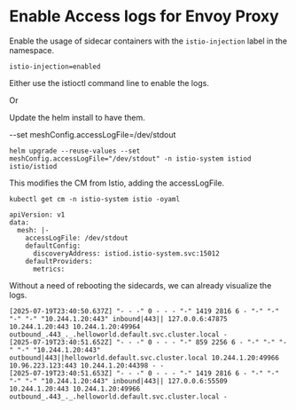 
# Enable Access logs for Envoy Proxy

Enable the usage of sidecar containers with the `istio-injection` label in the namespace.

`istio-injection=enabled`

Either use the istioctl command line to enable the logs.

Or

Update the helm install to have them.

--set meshConfig.accessLogFile=/dev/stdout

```shell
helm upgrade --reuse-values --set meshConfig.accessLogFile="/dev/stdout" -n istio-system istiod istio/istiod 
```

This modifies the CM from Istio, adding the accessLogFile.

```shell
kubectl get cm -n istio-system istio -oyaml    
```

```text
apiVersion: v1
data:
  mesh: |-
    accessLogFile: /dev/stdout
    defaultConfig:
      discoveryAddress: istiod.istio-system.svc:15012
    defaultProviders:
      metrics:
```

Without a need of rebooting the sidecards, we can already visualize the logs.

```text
[2025-07-19T23:40:50.637Z] "- - -" 0 - - - "-" 1419 2816 6 - "-" "-" "-" "-" "10.244.1.20:443" inbound|443|| 127.0.0.6:47875 10.244.1.20:443 10.244.1.20:49964 outbound_.443_._.helloworld.default.svc.cluster.local -
[2025-07-19T23:40:51.652Z] "- - -" 0 - - - "-" 859 2256 6 - "-" "-" "-" "-" "10.244.1.20:443" outbound|443||helloworld.default.svc.cluster.local 10.244.1.20:49966 10.96.223.123:443 10.244.1.20:44398 - -
[2025-07-19T23:40:51.653Z] "- - -" 0 - - - "-" 1419 2816 6 - "-" "-" "-" "-" "10.244.1.20:443" inbound|443|| 127.0.0.6:55509 10.244.1.20:443 10.244.1.20:49966 outbound_.443_._.helloworld.default.svc.cluster.local -
```
